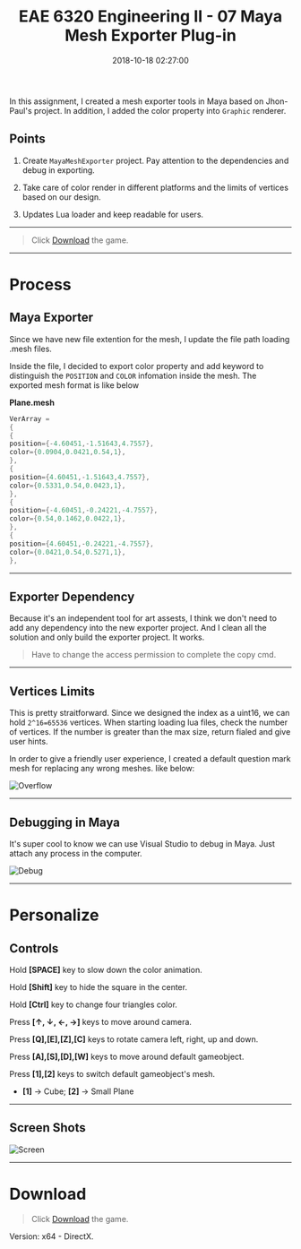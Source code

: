 ﻿---
title: EAE 6320 Engineering II -  07  Maya Mesh Exporter Plug-in
date: 2018-10-18 02:27:00
tags: 
- Entertainment Arts Engineering 
- Graphics
- C++
- Maya
- EAE 6320 
categories: 
- Game Engine
- Realtime Rendering
thumbnail: https://chenmi-ink-1252570167.cos.na-siliconvalley.myqcloud.com/AssignSevenBanner.PNG
toc: true
---



In this assignment, I created a mesh exporter tools in Maya based on Jhon-Paul's project. In addition, I added the color property into <code>Graphic</code> renderer. 



<!--more--> 


## Points 
1. Create <code>MayaMeshExporter</code> project. Pay attention to the dependencies and debug in exporting.

2. Take care of color render in different platforms and the limits of vertices based on our design.

3. Updates Lua loader and keep readable for users.

***
> Click [Download](https://chenmi-ink-1252570167.cos.na-siliconvalley.myqcloud.com/EAE6320Zip/AssignSevenMyGame_.zip ) the game.

***


# Process

## Maya Exporter

Since we have new file extention for the mesh, I update the file path loading .mesh files.

Inside the file, I decided to export color property and add keyword to distinguish the <code>POSITION</code> and <code>COLOR</code> infomation inside the mesh. The exported mesh format is like below

**Plane.mesh**
```C++
VerArray =
{
{
position={-4.60451,-1.51643,4.7557},
color={0.0904,0.0421,0.54,1},
},
{
position={4.60451,-1.51643,4.7557},
color={0.5331,0.54,0.0423,1},
},
{
position={-4.60451,-0.24221,-4.7557},
color={0.54,0.1462,0.0422,1},
},
{
position={4.60451,-0.24221,-4.7557},
color={0.0421,0.54,0.5271,1},
},
```

***

## Exporter Dependency

Because it's an independent tool for art assests, I think we don't need to add any dependency into the new exporter project. And I clean all the solution and only build the exporter project. It works.

> Have to change the access permission to complete the copy cmd.

***

## Vertices Limits

This is pretty straitforward. Since we designed the index as a uint16, we can hold <code>2^16=65536</code> vertices.  When starting loading lua files, check the number of vertices. If the number is greater than the max size, return fialed and give user hints. 

In order to give a friendly user experience, I created a default question mark mesh for replacing any wrong meshes. like below:

![Overflow](https://chenmi-ink-1252570167.cos.na-siliconvalley.myqcloud.com/AssignSevenQuestionMissing.PNG)



***
## Debugging in Maya

It's super cool to know we can use Visual Studio to debug in Maya. Just attach any process in the computer.

![Debug](https://chenmi-ink-1252570167.cos.na-siliconvalley.myqcloud.com/AssignSevenezgif.com-optimize.gif)


***

# Personalize

## Controls

Hold **[SPACE]** key to slow down the color animation. 

Hold **[Shift]** key to hide the square in the center.

Hold **[Ctrl]** key to change four triangles color.

Press **[↑, ↓, ←, →]** keys to move around camera. 

Press **[Q],[E],[Z],[C]** keys to rotate camera left, right, up and down.

Press **[A],[S],[D],[W]** keys to move around default gameobject.

Press **[1],[2]** keys to switch default gameobject's mesh. 
- **[1]** -> Cube; **[2]** -> Small Plane

***

## Screen Shots

![Screen](https://chenmi-ink-1252570167.cos.na-siliconvalley.myqcloud.com/AssignSevenezgif.com-optimize%20%282%29.gif)


***


# Download

> Click [Download](https://chenmi-ink-1252570167.cos.na-siliconvalley.myqcloud.com/EAE6320Zip/AssignSevenMyGame_.zip ) the game.

Version: x64 - DirectX.
